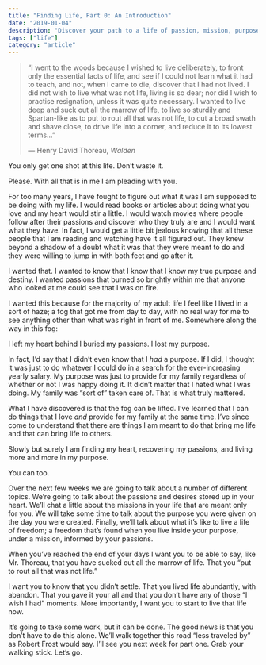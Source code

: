 ```yaml
---
title: "Finding Life, Part 0: An Introduction"
date: "2019-01-04"
description: "Discover your path to a life of passion, mission, purpose, and freedom."
tags: ["life"]
category: "article"
---
```


> “I went to the woods because I wished to live deliberately, to front only the essential facts of life, and see if I could not learn what it had to teach, and not, when I came to die, discover that I had not lived. I did not wish to live what was not life, living is so dear; nor did I wish to practise resignation, unless it was quite necessary. I wanted to live deep and suck out all the marrow of life, to live so sturdily and Spartan-like as to put to rout all that was not life, to cut a broad swath and shave close, to drive life into a corner, and reduce it to its lowest terms…”
>
> — Henry David Thoreau, _Walden_

You only get one shot at this life. Don’t waste it.

Please. With all that is in me I am pleading with you.

For too many years, I have fought to figure out what it was I am supposed to be doing with my life. I would read books or articles about doing what you love and my heart would stir a little. I would watch movies where people follow after their passions and discover who they truly are and I would want what they have. In fact, I would get a little bit jealous knowing that all these people that I am reading and watching have it all figured out. They knew beyond a shadow of a doubt what it was that they were meant to do and they were willing to jump in with both feet and go after it.

I wanted that. I wanted to know that I know that I know my true purpose and destiny. I wanted passions that burned so brightly within me that anyone who looked at me could see that I was on fire.

I wanted this because for the majority of my adult life I feel like I lived in a sort of haze; a fog that got me from day to day, with no real way for me to see anything other than what was right in front of me. Somewhere along the way in this fog:

I left my heart behind
I buried my passions.
I lost my purpose.

In fact, I’d say that I didn’t even know that I _had_ a purpose. If I did, I thought it was just to do whatever I could do in a search for the ever-increasing yearly salary. My purpose was just to provide for my family regardless of whether or not I was happy doing it. It didn’t matter that I hated what I was doing. My family was “sort of” taken care of. That is what truly mattered.

What I have discovered is that the fog can be lifted. I’ve learned that I can do things that I love _and_ provide for my family at the same time. I’ve since come to understand that there are things I am meant to do that bring me life and that can bring life to others.

Slowly but surely I am finding my heart, recovering my passions, and living more and more in my purpose.

You can too.

Over the next few weeks we are going to talk about a number of different topics. We’re going to talk about the passions and desires stored up in your heart. We’ll chat a little about the missions in your life that are meant only for you. We will take some time to talk about the purpose you were given on the day you were created. Finally, we’ll talk about what it’s like to live a life of freedom; a freedom that’s found when you live inside your purpose, under a mission, informed by your passions.

When you’ve reached the end of your days I want you to be able to say, like Mr. Thoreau, that you have sucked out all the marrow of life. That you “put to rout all that was not life.”

I want you to know that you didn’t settle. That you lived life abundantly, with abandon. That you gave it your all and that you don’t have any of those “I wish I had” moments. More importantly, I want you to start to live that life now.

It’s going to take some work, but it can be done. The good news is that you don’t have to do this alone. We’ll walk together this road “less traveled by” as Robert Frost would say. I’ll see you next week for part one. Grab your walking stick. Let’s go.
